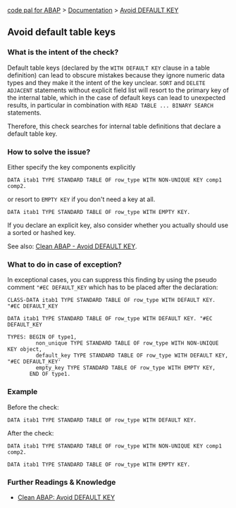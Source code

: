 [code pal for ABAP](../../README.md) > [Documentation](../check_documentation.md) > [Avoid DEFAULT KEY](avoid-default-key.md)

## Avoid default table keys

### What is the intent of the check?

Default table keys (declared by the `WITH DEFAULT KEY` clause in a table definition) can lead to obscure mistakes because they ignore numeric data types and they make it the intent of the key unclear. `SORT` and `DELETE ADJACENT` statements without explicit field list will resort to the primary key of the internal table, which in the case of default keys can lead to unexpected results, in particular in combination with `READ TABLE ... BINARY SEARCH` statements.

Therefore, this check searches for internal table definitions that declare a default table key. 

### How to solve the issue?

Either specify the key components explicitly  
```abap
DATA itab1 TYPE STANDARD TABLE OF row_type WITH NON-UNIQUE KEY comp1 comp2.
``` 
or resort to `EMPTY KEY` if you don't need a key at all.  
```abap
DATA itab1 TYPE STANDARD TABLE OF row_type WITH EMPTY KEY.
```
If you declare an explicit key, also consider whether you actually should use a sorted or hashed key.

See also: [Clean ABAP - Avoid DEFAULT KEY](https://github.com/SAP/styleguides/blob/main/clean-abap/CleanABAP.md#avoid-default-key).

### What to do in case of exception?

In exceptional cases, you can suppress this finding by using the pseudo comment `"#EC DEFAULT_KEY` which has to be placed after the declaration:

```abap
CLASS-DATA itab1 TYPE STANDARD TABLE OF row_type WITH DEFAULT KEY. "#EC DEFAULT_KEY
```
```abap
DATA itab1 TYPE STANDARD TABLE OF row_type WITH DEFAULT KEY. "#EC DEFAULT_KEY
```
```abap
TYPES: BEGIN OF type1,
         non_unique TYPE STANDARD TABLE OF row_type WITH NON-UNIQUE KEY object,
         default_key TYPE STANDARD TABLE OF row_type WITH DEFAULT KEY, "#EC DEFAULT_KEY'
         empty_key TYPE STANDARD TABLE OF row_type WITH EMPTY KEY,
       END OF type1. 
```

### Example

Before the check:

```abap
DATA itab1 TYPE STANDARD TABLE OF row_type WITH DEFAULT KEY.
```

After the check:

```abap
DATA itab1 TYPE STANDARD TABLE OF row_type WITH NON-UNIQUE KEY comp1 comp2.
```
```abap
DATA itab1 TYPE STANDARD TABLE OF row_type WITH EMPTY KEY.
```

### Further Readings & Knowledge

* [Clean ABAP: Avoid DEFAULT KEY](https://github.com/SAP/styleguides/blob/main/clean-abap/CleanABAP.md#avoid-default-key)
